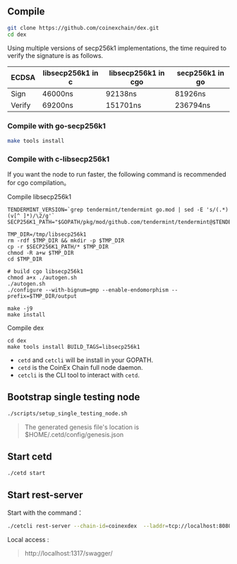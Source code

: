 ## Compile

```bash
git clone https://github.com/coinexchain/dex.git
cd dex
```

Using multiple versions of secp256k1 implementations, the time required to verify the signature is as follows.

ECDSA | libsecp256k1 in c | libsecp256k1 in cgo | secp256k1 in go
---------|-----------|----------|---------|
Sign | 46000ns | 92138ns | 81926ns | 
Verify | 69200ns | 151701ns | 236794ns | 

### Compile with go-secp256k1
```bash
make tools install
``` 

### Compile with c-libsecp256k1

If you want the node to run faster, the following command is recommended for cgo compilation。

Compile libsecp256k1
```
TENDERMINT_VERSION=`grep tendermint/tendermint go.mod | sed -E 's/(.*) (v[^ ]*)/\2/g'`
SECP256K1_PATH="$GOPATH/pkg/mod/github.com/tendermint/tendermint@$TENDERMINT_VERSION/crypto/secp256k1/internal/secp256k1/libsecp256k1"

TMP_DIR=/tmp/libsecp256k1
rm -rdf $TMP_DIR && mkdir -p $TMP_DIR
cp -r $SECP256K1_PATH/* $TMP_DIR
chmod -R a+w $TMP_DIR
cd $TMP_DIR

# build cgo libsecp256k1
chmod a+x ./autogen.sh
./autogen.sh
./configure --with-bignum=gmp --enable-endomorphism --prefix=$TMP_DIR/output

make -j9
make install
```

Compile dex
```
cd dex
make tools install BUILD_TAGS=libsecp256k1
```

- `cetd` and `cetcli` will be install in your GOPATH.
- `cetd` is the CoinEx Chain full node daemon. 
- `cetcli` is the CLI tool to interact with `cetd`.

## Bootstrap single testing node
```bash
./scripts/setup_single_testing_node.sh
```

> The generated genesis file's location is $HOME/.cetd/config/genesis.json

## Start cetd

```bash
./cetd start
```

## Start rest-server

Start with the command：
```bash
./cetcli rest-server --chain-id=coinexdex  --laddr=tcp://localhost:8080  --node tcp://localhost:26657 --trust-node=false
```

Local access :
> http://localhost:1317/swagger/
